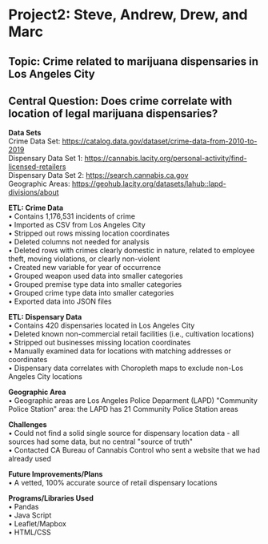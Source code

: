 <h1> Project2: Steve, Andrew, Drew, and Marc </h1>

<h2> Topic: Crime related to marijuana dispensaries in Los Angeles City  </h2>

<h2> Central Question: Does crime correlate with location of legal marijuana dispensaries? </h2>

**Data Sets** <br>
Crime Data Set: https://catalog.data.gov/dataset/crime-data-from-2010-to-2019 <br>
Dispensary Data Set 1: https://cannabis.lacity.org/personal-activity/find-licensed-retailers <br>
Dispensary Data Set 2: https://search.cannabis.ca.gov <br>
Geographic Areas: https://geohub.lacity.org/datasets/lahub::lapd-divisions/about <br>

**ETL: Crime Data** <br>
• Contains 1,176,531 incidents of crime <br>
•	Imported as CSV from Los Angeles City <br>
•	Stripped out rows missing location coordinates <br>
•	Deleted columns not needed for analysis <br>
•	Deleted rows with crimes clearly domestic in nature, related to employee theft, moving violations, or clearly non-violent <br>
•	Created new variable for year of occurrence <br>
•	Grouped weapon used data into smaller categories <br>
•	Grouped premise type data into smaller categories <br>
•	Grouped crime type data into smaller categories <br>
•	Exported data into JSON files <br>

**ETL: Dispensary Data** <br>
•	Contains 420 dispensaries located in Los Angeles City <br>
•	Deleted known non-commercial retail facilities (i.e., cultivation locations) <br>
•	Stripped out businesses missing location coordinates <br>
•	Manually examined data for locations with matching addresses or coordinates <br>
•	Dispensary data correlates with Choropleth maps to exclude non-Los Angeles City locations <br>

**Geographic Area** <br>
•	Geographic areas are Los Angeles Police Deparment (LAPD) "Community Police Station" area: the LAPD has 21 Community Police Station areas <br>

**Challenges** <br>
•	Could not find a solid single source for dispensary location data - all sources had some data, but no central "source of truth"  <br>
•	Contacted CA Bureau of Cannabis Control who sent a website that we had already used  <br>

**Future Improvements/Plans** <br>
•	A vetted, 100% accurate source of retail dispensary locations <br>

**Programs/Libraries Used** <br>
•	Pandas <br>
•	Java Script <br>
•	Leaflet/Mapbox <br>
•	HTML/CSS <br>


